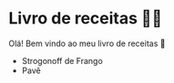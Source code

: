 # Livro de receitas :man_cook:

Olá! Bem vindo ao meu livro de receitas :wave:

- Strogonoff de Frango
- Pavê
